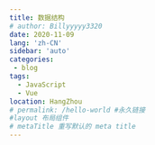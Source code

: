 ```yaml
---
title: 数据结构
# author: Billyyyyy3320
date: 2020-11-09
lang: 'zh-CN'
sidebar: 'auto'
categories:
 - blog
tags: 
  - JavaScript
  - Vue
location: HangZhou
# permalink: /hello-world #永久链接
#layout 布局组件
# metaTitle 重写默认的 meta title
---
```

